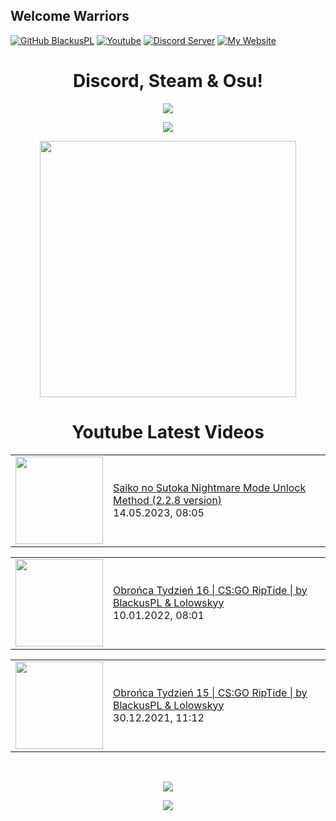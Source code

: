 ## Welcome Warriors
[![GitHub BlackusPL](https://img.shields.io/github/followers/BlackusPL?color=26a0da&label=GitHub&style=for-the-badge&logo=github)](https://github.com/BlackusPL)
[![Youtube](https://img.shields.io/badge/Youtube-BlackusPL-26a0da?style=for-the-badge&logo=youtube)](https://youtube.com/c/BlackusPL)
[![Discord Server](https://img.shields.io/badge/Discord-Server-26a0da?style=for-the-badge&logo=Discord)](https://discord.link/WarriorsFrontline)
[![My Website](https://img.shields.io/badge/My%20Website-Here-26a0da?style=for-the-badge&logo=https://trigonometrical-sup.000webhostapp.com/wp-content/uploads/2021/11/b3a5359531eff2ede4a19f224cf3540fada9ad3b_full-removebg-preview.png)](https://blackuspl.github.io/DarknessAir)
<!--
<h2 align="center">BlackusPL</h2>
<p align="center">
<a href="https://chino.is-a.dev/chino"><img src="https://pl.gravatar.com/userimage/159941231/0392720c4e350171398bd10766d32593.png?size=4096" width="50%" /></a></p>
-->
<h1 align="center">Discord, Steam & Osu!</h1>

<p align="center"><a href="https://discord.com/users/410243501494894603"><img src="https://lanyard.cnrad.dev/api/410243501494894603?idleMessage=https%3A%2F%2Fblackuspl.github.io%2FDarknessAir" /></a></p>
<p align="center"><a href="https://steamcommunity.com/id/BIHPLYT"><img src="https://www.steamidfinder.com/signature/76561198884549327.png" /></a></p>
<p align="center"><a href="https://osu.ppy.sh/users/Black%20in%20helmet"><img src="https://osu-sig.vercel.app/card?user=Black+in+helmet&mode=std&lang=en&animation=true&mini=true" width="410" /></a></p>

<h1 align="center">Youtube Latest Videos</h1>
<!-- YOUTUBE:START --><table align="center"><tr><td><a href="https://www.youtube.com/watch?v=lrU1UFblgrs"><img width="140px" src="https://i.ytimg.com/vi/lrU1UFblgrs/mqdefault.jpg"></a></td>
<td><a href="https://www.youtube.com/watch?v=lrU1UFblgrs">Saiko no Sutoka Nightmare Mode Unlock Method &lpar;2.2.8 version&rpar;</a><br/>14.05.2023, 08:05</td></tr></table>
<table align="center"><tr><td><a href="https://www.youtube.com/watch?v=fGQCLrblsE0"><img width="140px" src="https://i.ytimg.com/vi/fGQCLrblsE0/mqdefault.jpg"></a></td>
<td><a href="https://www.youtube.com/watch?v=fGQCLrblsE0">Obrońca Tydzień 16 | CS:GO RipTide | by BlackusPL &amp; Lolowskyy</a><br/>10.01.2022, 08:01</td></tr></table>
<table align="center"><tr><td><a href="https://www.youtube.com/watch?v=6WH13uG0i6Q"><img width="140px" src="https://i.ytimg.com/vi/6WH13uG0i6Q/mqdefault.jpg"></a></td>
<td><a href="https://www.youtube.com/watch?v=6WH13uG0i6Q">Obrońca Tydzień 15 | CS:GO RipTide | by BlackusPL &amp; Lolowskyy</a><br/>30.12.2021, 11:12</td></tr></table>
<!-- YOUTUBE:END -->
</br>

<p align="center"><img src="https://github-readme-stats.vercel.app/api?username=BlackusPL&theme=github_dark&title_color=26a0da&icon_color=26a0da&hide_border=true&custom_title=Github%20Stats&show_icons=true&include_all_commits=true"/></p>
<p align="center"><img src="https://github-readme-stats.vercel.app/api/top-langs/?username=BlackusPL&theme=github_dark&title_color=26a0da&hide_border=true&custom_title=Most%20Used%20Languages&layout=compact&card_width=445"/></p>
